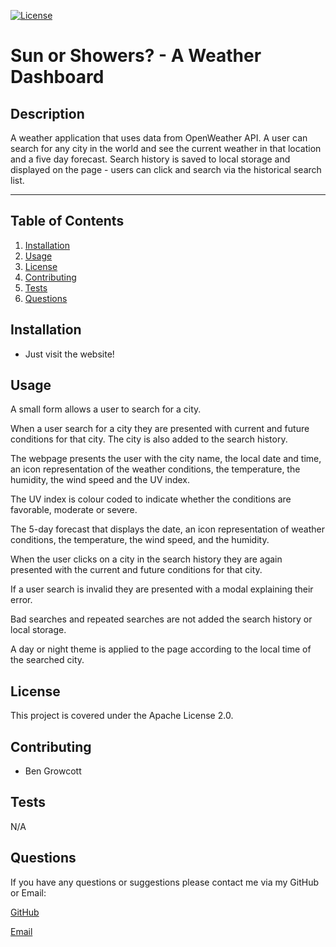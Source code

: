 
[![License](https://img.shields.io/badge/License-Apache_2.0-blue.svg)](https://opensource.org/licenses/Apache-2.0)
  
# Sun or Showers? - A Weather Dashboard

## Description

A weather application that uses data from OpenWeather API. A user can search for any city in the world and see the current weather in that location and a five day forecast. Search history is saved to local storage and displayed on the page - users can click and search via the historical search list.

- - - -

## Table of Contents

1. [Installation](#installation)
2. [Usage](#usage)
3. [License](#license)
4. [Contributing](#contributing)
5. [Tests](#tests)
6. [Questions](#questions)

## Installation

- Just visit the website!

## Usage

A small form allows a user to search for a city.

When a user search for a city they are presented with current and future conditions for that city. The city is also added to the search history.

The webpage presents the user with the city name, the local date and time, an icon representation of the weather conditions, the temperature, the humidity, the wind speed and the UV index.

The UV index is colour coded to indicate whether the conditions are favorable, moderate or severe.

The 5-day forecast that displays the date, an icon representation of weather conditions, the temperature, the wind speed, and the humidity.

When the user clicks on a city in the search history they are again presented with the current and future conditions for that city.

If a user search is invalid they are presented with a modal explaining their error.

Bad searches and repeated searches are not added the search history or local storage.

A day or night theme is applied to the page according to the local time of the searched city.

## License

This project is covered under the Apache License 2.0.

## Contributing

- Ben Growcott

## Tests

N/A

## Questions

If you have any questions or suggestions please contact me via my GitHub or Email:

[GitHub](https://github.com/BGrowcott)

[Email](mailto:bg.coding101@gmail.com)
  